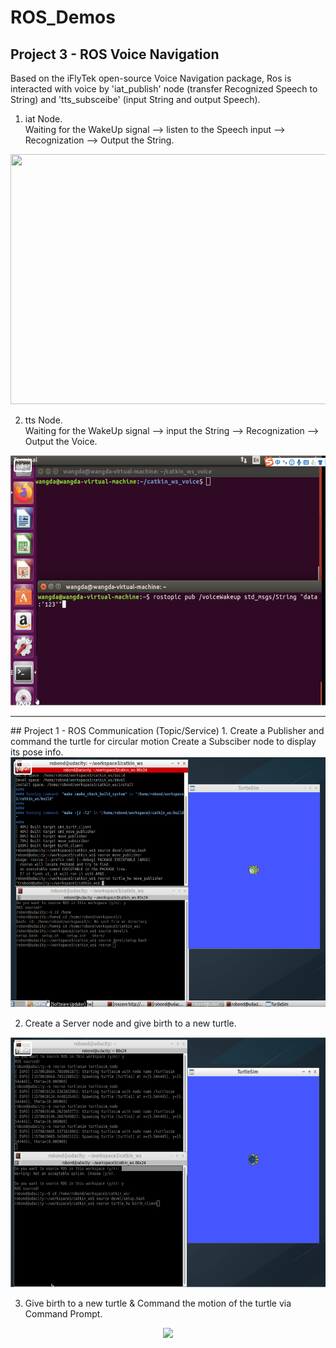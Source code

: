 # ROS_Demos

## Project 3 - ROS Voice Navigation
Based on the iFlyTek open-source Voice Navigation package, Ros is interacted with voice by 'iat_publish' node (transfer Recognized Speech to String) and 'tts_subsceibe' (input String and output Speech).

1. iat Node.<br>
   Waiting for the WakeUp signal --> listen to the Speech input --> Recognization --> Output the String.
<div align="center">
<img src="catkin_ws_voice/voice_res_gif/iat.gif" width="600" height="400">
</div>

2. tts Node.<br>
   Waiting for the WakeUp signal --> input the String --> Recognization --> Output the Voice.
<div align="center">
<img src="https://github.com/WangDaMME/ROS_Demos/blob/master/catkin_ws_voice/voice_result_gif/iat.gif" width="600" height="400">
</div>




<hr>
## Project 1 - ROS Communication (Topic/Service)
1. Create a Publisher and command the turtle for circular motion
   Create a Subsciber node to display its pose info.
<div align="center">
<img src="demo1/catkin_ws/res_gif/topic.gif" width="600" height="400">
</div>

2. Create a Server node and give birth to a new turtle.
<div align="center">
<img src="demo1/catkin_ws/res_gif/birth.gif" width="600" height="400">
</div>

3. Give birth to a new turtle & Command the motion of the turtle via Command Prompt.
<div align="center">
<img src="demo1/catkin_ws/res_gif/cmd_create.gif" width="600">
</div>
</hr>

